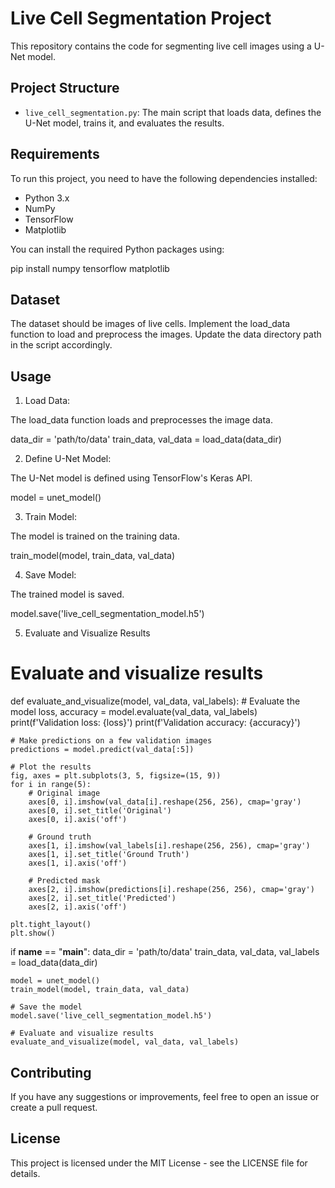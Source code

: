 # Live Cell Segmentation Project

This repository contains the code for segmenting live cell images using a U-Net model.

## Project Structure

- `live_cell_segmentation.py`: The main script that loads data, defines the U-Net model, trains it, and evaluates the results.

## Requirements

To run this project, you need to have the following dependencies installed:

- Python 3.x
- NumPy
- TensorFlow
- Matplotlib

You can install the required Python packages using:

pip install numpy tensorflow matplotlib

## Dataset
The dataset should be images of live cells. Implement the load_data function to load and preprocess the images. Update the data directory path in the script accordingly.

## Usage
1. Load Data:

The load_data function loads and preprocesses the image data.

data_dir = 'path/to/data'
train_data, val_data = load_data(data_dir)

2. Define U-Net Model:

The U-Net model is defined using TensorFlow's Keras API.

model = unet_model()

3. Train Model:

The model is trained on the training data.

train_model(model, train_data, val_data)

4. Save Model:

The trained model is saved.

model.save('live_cell_segmentation_model.h5')

5. Evaluate and Visualize Results

# Evaluate and visualize results

def evaluate_and_visualize(model, val_data, val_labels):
    # Evaluate the model
    loss, accuracy = model.evaluate(val_data, val_labels)
    print(f'Validation loss: {loss}')
    print(f'Validation accuracy: {accuracy}')

    # Make predictions on a few validation images
    predictions = model.predict(val_data[:5])

    # Plot the results
    fig, axes = plt.subplots(3, 5, figsize=(15, 9))
    for i in range(5):
        # Original image
        axes[0, i].imshow(val_data[i].reshape(256, 256), cmap='gray')
        axes[0, i].set_title('Original')
        axes[0, i].axis('off')

        # Ground truth
        axes[1, i].imshow(val_labels[i].reshape(256, 256), cmap='gray')
        axes[1, i].set_title('Ground Truth')
        axes[1, i].axis('off')

        # Predicted mask
        axes[2, i].imshow(predictions[i].reshape(256, 256), cmap='gray')
        axes[2, i].set_title('Predicted')
        axes[2, i].axis('off')

    plt.tight_layout()
    plt.show()

if __name__ == "__main__":
    data_dir = 'path/to/data'
    train_data, val_data, val_labels = load_data(data_dir)
    
    model = unet_model()
    train_model(model, train_data, val_data)

    # Save the model
    model.save('live_cell_segmentation_model.h5')

    # Evaluate and visualize results
    evaluate_and_visualize(model, val_data, val_labels)
    
## Contributing
If you have any suggestions or improvements, feel free to open an issue or create a pull request.

## License
This project is licensed under the MIT License - see the LICENSE file for details.
